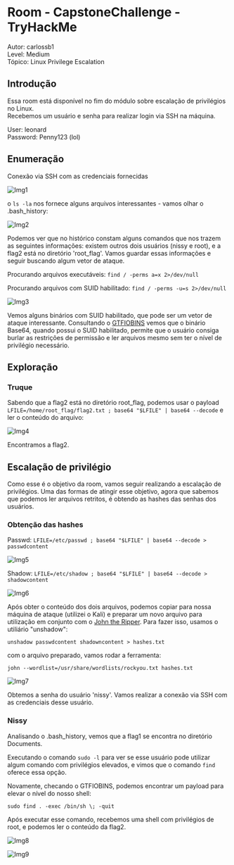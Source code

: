 # Room - CapstoneChallenge - TryHackMe 
Autor: carlossb1\
Level: Medium\
Tópico: Linux Privilege Escalation


## Introdução

Essa room está disponível no fim do módulo sobre escalação de privilégios no Linux.\
Recebemos um usuário e senha para realizar login via SSH na máquina.

User: leonard\
Password: Penny123 (lol)

## Enumeração

Conexão via SSH com as credenciais fornecidas

![Img1](https://github.com/user-attachments/assets/6390b8d6-bd0e-4a32-89eb-7104832f4554)

o `ls -la` nos fornece alguns arquivos interessantes - vamos olhar o .bash_history:

![Img2](https://github.com/user-attachments/assets/4290b99e-632d-4ea2-9e64-abea3dd6c448)

Podemos ver que no histórico constam alguns comandos que nos trazem as seguintes informações: existem outros dois usuários (nissy e root), e a flag2 está no diretório 'root_flag'. Vamos guardar essas informações e seguir buscando algum vetor de ataque.

Procurando arquivos executáveis:
`find / -perms a=x 2>/dev/null`

Procurando arquivos com SUID habilitado:
`find / -perms -u=s 2>/dev/null`

![Img3](https://github.com/user-attachments/assets/133fe08d-ee67-43cc-a750-b7622e98ca75)

Vemos alguns binários com SUID habilitado, que pode ser um vetor de ataque interessante. Consultando o [GTFIOBINS](https://gtfobins.github.io/gtfobins/base64/) vemos que o binário Base64, quando possui o SUID habilitado, permite que o usuário consiga burlar as restrições de permissão e ler arquivos mesmo sem ter o nível de privilégio necessário.


## Exploração

### Truque
Sabendo que a flag2 está no diretório root_flag, podemos usar o payload `LFILE=/home/root_flag/flag2.txt ; base64 "$LFILE" | base64 --decode` e ler o conteúdo do arquivo:

![Img4](https://github.com/user-attachments/assets/81b836f4-6265-4a27-b6c6-13ab40722e26)

Encontramos a flag2.

## Escalação de privilégio

Como esse é o objetivo da room, vamos seguir realizando a escalação de privilégios. Uma das formas de atingir esse objetivo, agora que sabemos que podemos ler arquivos retritos, é obtendo as hashes das senhas dos usuários.

### Obtenção das hashes

Passwd:
`LFILE=/etc/passwd ; base64 "$LFILE" | base64 --decode > passwdcontent`

![Img5](https://github.com/user-attachments/assets/7c2a9138-3ed9-401e-9afd-fe3627a63824)

Shadow:
`LFILE=/etc/shadow ; base64 "$LFILE" | base64 --decode > shadowcontent`

![Img6](https://github.com/user-attachments/assets/d2815c36-02ff-40f8-a45a-f852753ab4fb)

Após obter o conteúdo dos dois arquivos, podemos copiar para nossa máquina de ataque (utilizei o Kali) e preparar um novo arquivo para utilização em conjunto com o [John the Ripper](https://www.openwall.com/john/).
Para fazer isso, usamos o utiliário "unshadow":

`unshadow passwdcontent shadowncontent > hashes.txt`

com o arquivo preparado, vamos rodar a ferramenta:

`john --wordlist=/usr/share/wordlists/rockyou.txt hashes.txt`

![Img7](https://github.com/user-attachments/assets/4e81d5cf-349f-4629-9ef5-ae92e542497e)

Obtemos a senha do usuário 'nissy'. Vamos realizar a conexão via SSH com as credenciais desse usuário.
### Nissy

Analisando o .bash_history, vemos que a flag1 se encontra no diretório Documents.

Executando o comando `sudo -l` para ver se esse usuário pode utilizar algum comando com privilégios elevados, e vimos que o comando `find` oferece essa opção.


Novamente, checando o GTFIOBINS, podemos encontrar um payload para elevar o nível do nosso shell:

`sudo find . -exec /bin/sh \; -quit`

Após executar esse comando, recebemos uma shell com privilégios de root, e podemos ler o conteúdo da flag2.

![Img8](https://github.com/user-attachments/assets/1ed6d4f9-2544-4553-91a7-9b671d442594)


![Img9](https://github.com/user-attachments/assets/7d873376-5ed9-4dc4-9cef-66ccb42044cf)
